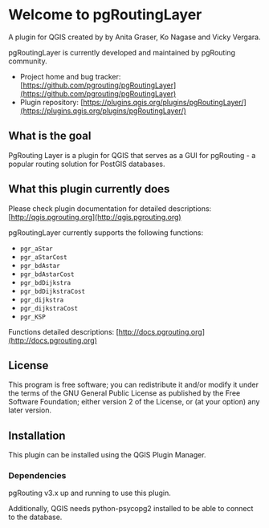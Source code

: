 # Welcome to pgRoutingLayer

A plugin for QGIS created by by Anita Graser, Ko Nagase and Vicky Vergara.

pgRoutingLayer is currently developed and maintained by pgRouting community.

- Project home and bug tracker: [https://github.com/pgrouting/pgRoutingLayer](https://github.com/pgrouting/pgRoutingLayer)
- Plugin repository: [https://plugins.qgis.org/plugins/pgRoutingLayer/](https://plugins.qgis.org/plugins/pgRoutingLayer/)

## What is the goal

PgRouting Layer is a plugin for QGIS that serves as a GUI for pgRouting - a popular routing solution for PostGIS databases.

## What this plugin currently does

Please check plugin documentation for detailed descriptions: [http://qgis.pgrouting.org](http://qgis.pgrouting.org)

pgRoutingLayer currently supports the following functions:

- `pgr_aStar`
- `pgr_aStarCost`
- `pgr_bdAstar`
- `pgr_bdAstarCost`
- `pgr_bdDijkstra`
- `pgr_bdDijkstraCost`
- `pgr_dijkstra`
- `pgr_dijkstraCost`
- `pgr_KSP`

Functions detailed descriptions: [http://docs.pgrouting.org](http://docs.pgrouting.org)


## License

This program is free software; you can redistribute it and/or modify
it under the terms of the GNU General Public License as published by
the Free Software Foundation; either version 2 of the License, or
(at your option) any later version.

## Installation

This plugin can be installed using the QGIS Plugin Manager.

### Dependencies

pgRouting v3.x up and running to use this plugin.

Additionally, QGIS needs python-psycopg2 installed to be able to connect to the database.
